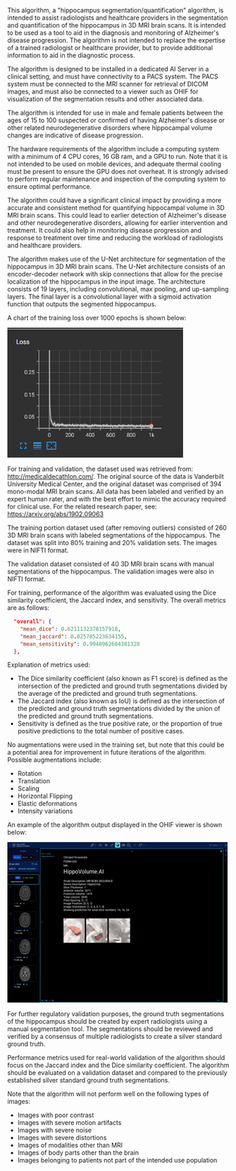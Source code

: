 This algorithm, a "hippocampus segmentation/quantification" algorithm, is intended to assist radiologists and healthcare providers in the segmentation and quantification of the hippocampus in 3D MRI brain scans. It is intended to be used as a tool to aid in the diagnosis and monitoring of Alzheimer's disease progression. The algorithm is not intended to replace the expertise of a trained radiologist or healthcare provider, but to provide additional information to aid in the diagnostic process.

The algorithm is designed to be installed in a dedicated AI Server in a clinical setting, and must have connectivity to a PACS system.  The PACS system must be connected to the MRI scanner for retrieval of DICOM images, and must also be connected to a viewer such as OHIF for visualization of the segmentation results and other associated data.

The algorithm is intended for use in male and female patients between the ages of 15 to 100 suspected or confirmed of having Alzheimer's disease or other related neurodegenerative disorders where hippocampal volume changes are indicative of disease progression. 

The hardware requirements of the algorithm include a computing system with a minimum of 4 CPU cores, 16 GB ram, and a GPU to run. Note that it is not intended to be used on mobile devices, and adequate thermal cooling must be present to ensure the GPU does not overheat. It is strongly advised to perform regular maintenance and inspection of the computing system to ensure optimal performance.

The algorithm could have a significant clinical impact by providing a more accurate and consistent method for quantifying hippocampal volume in 3D MRI brain scans. This could lead to earlier detection of Alzheimer's disease and other neurodegenerative disorders, allowing for earlier intervention and treatment. It could also help in monitoring disease progression and response to treatment over time and reducing the workload of radiologists and healthcare providers.

The algorithm makes use of the U-Net architecture for segmentation of the hippocampus in 3D MRI brain scans. The U-Net architecture consists of an encoder-decoder network with skip connections that allow for the precise localization of the hippocampus in the input image. The architecture consists of 19 layers, including convolutional, max pooling, and up-sampling layers. The final layer is a convolutional layer with a sigmoid activation function that outputs the segmented hippocampus. 

A chart of the training loss over 1000 epochs is shown below:

![Loss](loss.png)

For training and validation, the dataset used was retrieved from: http://medicaldecathlon.com/.  The original source of the data is Vanderbilt University Medical Center, and the original dataset was comprised of 394 mono-modal MRI brain scans. All data has been labeled and verified by an expert human rater, and with the best effort to mimic the accuracy required for clinical use.  For the related research paper, see: https://arxiv.org/abs/1902.09063

The training portion dataset used (after removing outliers) consisted of 260 3D MRI brain scans with labeled segmentations of the hippocampus. The dataset was split into 80% training and 20% validation sets. The images were in NIFTI format.

The validation dataset consisted of 40 3D MRI brain scans with manual segmentations of the hippocampus. The validation images were also in NIFTI format.

For training, performance of the algorithm was evaluated using the Dice similarity coefficient, the Jaccard index, and sensitivity.  The overall metrics are as follows:

```json
  "overall": {
    "mean_dice": 0.6211132378157918,
    "mean_jaccard": 0.825785223634155,
    "mean_sensitivity": 0.9948962684381328
  },
```

Explanation of metrics used:
- The Dice similarity coefficient (also known as F1 score) is defined as the intersection of the predicted and ground truth segmentations divided by the average of the predicted and ground truth segmentations. 
- The Jaccard index (also known as IoU) is defined as the intersection of the predicted and ground truth segmentations divided by the union of the predicted and ground truth segmentations. 
- Sensitivity is defined as the true positive rate, or the proportion of true positive predictions to the total number of positive cases.

No augmentations were used in the training set, but note that this could be a potential area for improvement in future iterations of the algorithm.  Possible augmentations include:
- Rotation
- Translation
- Scaling
- Horizontal Flipping
- Elastic deformations
- Intensity variations

An example of the algorithm output displayed in the OHIF viewer is shown below:

![OHIF Viewer](ohif_viewer_small.png)

For further regulatory validation purposes, the ground truth segmentations of the hippocampus should be created by expert radiologists using a manual segmentation tool. The segmentations should be reviewed and verified by a consensus of multiple radiologists to create a silver standard ground truth.

Performance metrics used for real-world validation of the algorithm should focus on the Jaccard index and the Dice similarity coefficient. The algorithm should be evaluated on a validation dataset and compared to the previously established silver standard ground truth segmentations. 

Note that the algorithm will not perform well on the following types of images:
- Images with poor contrast
- Images with severe motion artifacts
- Images with severe noise
- Images with severe distortions
- Images of modalities other than MRI
- Images of body parts other than the brain
- Images belonging to patients not part of the intended use population